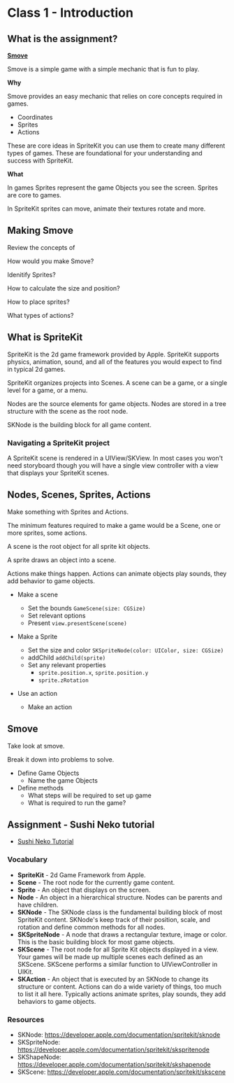# Class 1 - Introduction

## What is the assignment?

[**Smove**](https://itunes.apple.com/us/app/smove/id968818637?mt=8)

Smove is a simple game with a simple mechanic that
is fun to play.

**Why**

Smove provides an easy mechanic that relies on core
concepts required in games.

- Coordinates
- Sprites
- Actions

These are core ideas in SpriteKit you can use them to
create many different types of games. These are
foundational for your understanding and success with
SpriteKit.

**What**

In games Sprites represent the game Objects you see
the screen. Sprites are core to games.

In SpriteKit sprites can move, animate their textures
rotate and more.

## Making Smove

Review the concepts of

How would you make Smove?

Idenitify Sprites?

How to calculate the size and position?

How to place sprites?

What types of actions?

##  What is SpriteKit

SpriteKit is the 2d game framework provided by Apple.
SpriteKit supports physics, animation, sound, and all
of the features you would expect to find in typical
2d games.

SpriteKit organizes projects into Scenes. A scene can
be a game, or a single level for a game, or a menu.

Nodes are the source elements for game objects. Nodes
are stored in a tree structure with the scene as the
root node.

SKNode is the building block for all game content.

### Navigating a SpriteKit project

A SpriteKit scene is rendered in a UIView/SKView.
In most cases you won't need storyboard though
you will have a single view controller with a
view that displays your SpriteKit scenes.

## Nodes, Scenes, Sprites, Actions

Make something with Sprites and Actions.

The minimum features required to make a game would be
a Scene, one or more sprites, some actions.

A scene is the root object for all sprite kit objects.

A sprite draws an object into a scene.

Actions make things happen. Actions can animate objects
play sounds, they add behavior to game objects.

- Make a scene
  - Set the bounds `GameScene(size: CGSize)`
  - Set relevant options
  - Present `view.presentScene(scene)`

- Make a Sprite
  - Set the size and color `SKSpriteNode(color: UIColor, size: CGSize)`
  - addChild `addChild(sprite)`
  - Set any relevant properties
    - `sprite.position.x`, `sprite.position.y`
    - `sprite.zRotation`

- Use an action
  - Make an action

## Smove

Take look at smove.

Break it down into problems to solve.

- Define Game Objects
  - Name the game Objects
- Define methods
  - What steps will be required to set up game
  - What is required to run the game?

## Assignment - Sushi Neko tutorial

- [Sushi Neko Tutorial]()

### Vocabulary

- **SpriteKit** - 2d Game Framework from Apple.
- **Scene** - The root node for the currently game content.
- **Sprite** - An object that displays on the screen.
- **Node** - An object in a hierarchical structure. Nodes
can be parents and have children.
- **SKNode** - The SKNode class is the fundamental building
block of most SpriteKit content. SKNode's keep track of
their position, scale, and rotation and define common methods
for all nodes.
- **SKSpriteNode** - A node that draws a rectangular texture,
image or color. This is the basic building block for most
game objects.
- **SKScene** - The root node for all Sprite Kit objects
displayed in a view. Your games will be made up multiple
scenes each defined as an SKScene. SKScene performs a
similar function to UIViewController in UIKit.
- **SKAction** - An object that is executed by an SKNode to
change its structure or content. Actions can do a wide
variety of things, too much to list it all here.
Typically actions animate sprites, play sounds, they
add behaviors to game objects.

### Resources

- SKNode: https://developer.apple.com/documentation/spritekit/sknode
- SKSpriteNode: https://developer.apple.com/documentation/spritekit/skspritenode
- SKShapeNode: https://developer.apple.com/documentation/spritekit/skshapenode
- SKScene: https://developer.apple.com/documentation/spritekit/skscene
